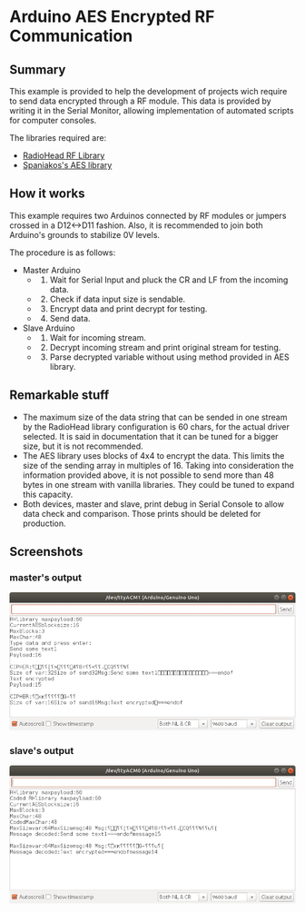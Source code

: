 # Arduino AES Encrypted RF Communication
## Summary
This example is provided to help the development of projects wich require to send data encrypted through a RF module. This data is provided by writing it in the Serial Monitor, allowing implementation of automated scripts for computer consoles.

The libraries required are:
- [RadioHead RF Library](http://www.airspayce.com/mikem/arduino/RadioHead/)
- [Spaniakos's AES library](https://github.com/spaniakos/AES)

## How it works
This example requires two Arduinos connected by RF modules or jumpers crossed in a D12<->D11 fashion. Also, it is recommended to join both Arduino's grounds to stabilize 0V levels.

The procedure is as follows:
- Master Arduino
  - 1. Wait for Serial Input and pluck the CR and LF from the incoming data.
  - 2. Check if data input size is sendable.
  - 3. Encrypt data and print decrypt for testing.
  - 4. Send data.
- Slave Arduino
  - 1. Wait for incoming stream.
  - 2. Decrypt incoming stream and print original stream for testing.
  - 3. Parse decrypted variable without using method provided in AES library.

## Remarkable stuff
- The maximum size of the data string that can be sended in one stream by the RadioHead library configuration is 60 chars, for the actual driver selected. It is said in documentation that it can be tuned for a bigger size, but it is not recommended.
- The AES library uses blocks of 4x4 to encrypt the data. This limits the size of the sending array in multiples of 16. Taking into consideration the information provided above, it is not possible to send more than 48 bytes in one stream with vanilla libraries. They could be tuned to expand this capacity.
- Both devices, master and slave, print debug in Serial Console to allow data check and comparison. Those prints should be deleted for production.

## Screenshots
### master's output
![master_aes output](./master_test.png)

### slave's output
![slave_aes output](./slave_test.png)
